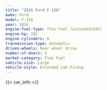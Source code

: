 ```yaml
---
title: "2016 Ford F-150"
make: Ford
model: F-150
year: 2016
engine-fuel-type: flex-fuel (unleaded/E85)
engine-hp: 282
engine-cylinders: 6
transmission-type: Automatic
driven-wheels: Rear wheel drive
number-of-doors: 4
market-category: Flex Fuel
vehicle-size: Large
vehicle-style: Extended Cab Pickup
---
```


{{< car_info >}}
